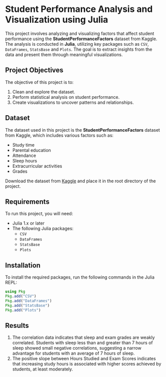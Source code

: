 # Student Performance Analysis and Visualization using Julia

This project involves analyzing and visualizing factors that affect student performance using the **StudentPerformanceFactors** dataset from Kaggle. The analysis is conducted in **Julia**, utilizing key packages such as `CSV`, `DataFrames`, `StatsBase` and `Plots`. The goal is to extract insights from the data and present them through meaningful visualizations.

## Project Objectives

The objective of this project is to:
1. Clean and explore the dataset.
2. Perform statistical analysis on student performance.
3. Create visualizations to uncover patterns and relationships.

## Dataset
The dataset used in this project is the **StudentPerformanceFactors** dataset from Kaggle, which includes various factors such as:
- Study time
- Parental education
- Attendance
- Sleep hours
- Extracurricular activities
- Grades

Download the dataset from [Kaggle](https://www.kaggle.com/) and place it in the root directory of the project.

## Requirements
To run this project, you will need:
- Julia 1.x or later
- The following Julia packages:
  - `CSV`
  - `DataFrames`
  - `StatsBase`
  - `Plots`

## Installation
To install the required packages, run the following commands in the Julia REPL:

```julia
using Pkg
Pkg.add("CSV")
Pkg.add("DataFrames")
Pkg.add("StatsBase")
Pkg.add("Plots")
```

## Results

1. The correlation data indicates that sleep and exam grades are weakly correlated. Students with sleep less than and greater than 7 hours of sleep showed small negative correlations, suggesting a narrow advantage for students with an average of 7 hours of sleep.
2. The positive slope between Hours Studied and Exam Scores indicates that increasing study hours is associated with higher scores achieved by students, at least moderately.

